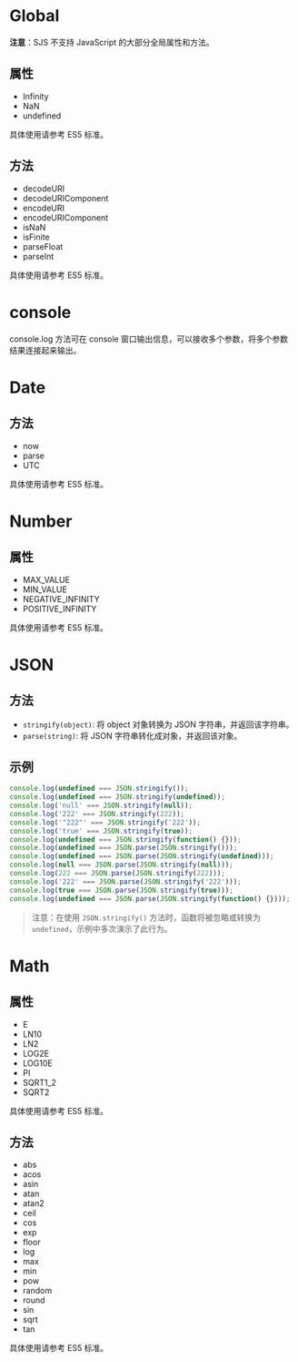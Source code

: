 # Global

**注意**：SJS 不支持 JavaScript 的大部分全局属性和方法。

## 属性

- Infinity
- NaN
- undefined

具体使用请参考 ES5 标准。

## 方法

- decodeURI
- decodeURIComponent
- encodeURI
- encodeURIComponent
- isNaN
- isFinite
- parseFloat
- parseInt

具体使用请参考 ES5 标准。

# console

console.log 方法可在 console 窗口输出信息，可以接收多个参数，将多个参数结果连接起来输出。

# Date

## 方法

- now
- parse
- UTC

具体使用请参考 ES5 标准。

# Number

## 属性

- MAX_VALUE
- MIN_VALUE
- NEGATIVE_INFINITY
- POSITIVE_INFINITY

具体使用请参考 ES5 标准。

# JSON

## 方法

- `stringify(object)`: 将 object 对象转换为 JSON 字符串，并返回该字符串。
- `parse(string)`: 将 JSON 字符串转化成对象，并返回该对象。

## 示例

```javascript
console.log(undefined === JSON.stringify());
console.log(undefined === JSON.stringify(undefined));
console.log('null' === JSON.stringify(null));
console.log('222' === JSON.stringify(222));
console.log('"222"' === JSON.stringify('222'));
console.log('true' === JSON.stringify(true));
console.log(undefined === JSON.stringify(function() {}));
console.log(undefined === JSON.parse(JSON.stringify()));
console.log(undefined === JSON.parse(JSON.stringify(undefined)));
console.log(null === JSON.parse(JSON.stringify(null)));
console.log(222 === JSON.parse(JSON.stringify(222)));
console.log('222' === JSON.parse(JSON.stringify('222')));
console.log(true === JSON.parse(JSON.stringify(true)));
console.log(undefined === JSON.parse(JSON.stringify(function() {})));
```

> 注意：在使用 `JSON.stringify()` 方法时，函数将被忽略或转换为 `undefined`，示例中多次演示了此行为。

# Math

## 属性

- E
- LN10
- LN2
- LOG2E
- LOG10E
- PI
- SQRT1_2
- SQRT2

具体使用请参考 ES5 标准。

## 方法

- abs
- acos
- asin
- atan
- atan2
- ceil
- cos
- exp
- floor
- log
- max
- min
- pow
- random
- round
- sin
- sqrt
- tan

具体使用请参考 ES5 标准。
